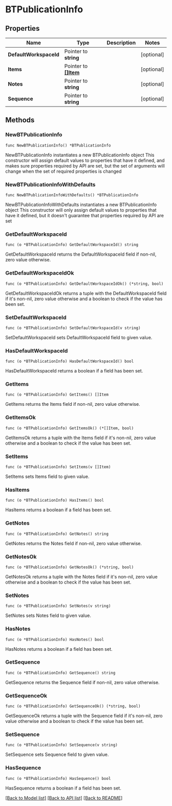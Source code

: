 # BTPublicationInfo

## Properties

Name | Type | Description | Notes
------------ | ------------- | ------------- | -------------
**DefaultWorkspaceId** | Pointer to **string** |  | [optional] 
**Items** | Pointer to [**[]Item**](Item.md) |  | [optional] 
**Notes** | Pointer to **string** |  | [optional] 
**Sequence** | Pointer to **string** |  | [optional] 

## Methods

### NewBTPublicationInfo

`func NewBTPublicationInfo() *BTPublicationInfo`

NewBTPublicationInfo instantiates a new BTPublicationInfo object
This constructor will assign default values to properties that have it defined,
and makes sure properties required by API are set, but the set of arguments
will change when the set of required properties is changed

### NewBTPublicationInfoWithDefaults

`func NewBTPublicationInfoWithDefaults() *BTPublicationInfo`

NewBTPublicationInfoWithDefaults instantiates a new BTPublicationInfo object
This constructor will only assign default values to properties that have it defined,
but it doesn't guarantee that properties required by API are set

### GetDefaultWorkspaceId

`func (o *BTPublicationInfo) GetDefaultWorkspaceId() string`

GetDefaultWorkspaceId returns the DefaultWorkspaceId field if non-nil, zero value otherwise.

### GetDefaultWorkspaceIdOk

`func (o *BTPublicationInfo) GetDefaultWorkspaceIdOk() (*string, bool)`

GetDefaultWorkspaceIdOk returns a tuple with the DefaultWorkspaceId field if it's non-nil, zero value otherwise
and a boolean to check if the value has been set.

### SetDefaultWorkspaceId

`func (o *BTPublicationInfo) SetDefaultWorkspaceId(v string)`

SetDefaultWorkspaceId sets DefaultWorkspaceId field to given value.

### HasDefaultWorkspaceId

`func (o *BTPublicationInfo) HasDefaultWorkspaceId() bool`

HasDefaultWorkspaceId returns a boolean if a field has been set.

### GetItems

`func (o *BTPublicationInfo) GetItems() []Item`

GetItems returns the Items field if non-nil, zero value otherwise.

### GetItemsOk

`func (o *BTPublicationInfo) GetItemsOk() (*[]Item, bool)`

GetItemsOk returns a tuple with the Items field if it's non-nil, zero value otherwise
and a boolean to check if the value has been set.

### SetItems

`func (o *BTPublicationInfo) SetItems(v []Item)`

SetItems sets Items field to given value.

### HasItems

`func (o *BTPublicationInfo) HasItems() bool`

HasItems returns a boolean if a field has been set.

### GetNotes

`func (o *BTPublicationInfo) GetNotes() string`

GetNotes returns the Notes field if non-nil, zero value otherwise.

### GetNotesOk

`func (o *BTPublicationInfo) GetNotesOk() (*string, bool)`

GetNotesOk returns a tuple with the Notes field if it's non-nil, zero value otherwise
and a boolean to check if the value has been set.

### SetNotes

`func (o *BTPublicationInfo) SetNotes(v string)`

SetNotes sets Notes field to given value.

### HasNotes

`func (o *BTPublicationInfo) HasNotes() bool`

HasNotes returns a boolean if a field has been set.

### GetSequence

`func (o *BTPublicationInfo) GetSequence() string`

GetSequence returns the Sequence field if non-nil, zero value otherwise.

### GetSequenceOk

`func (o *BTPublicationInfo) GetSequenceOk() (*string, bool)`

GetSequenceOk returns a tuple with the Sequence field if it's non-nil, zero value otherwise
and a boolean to check if the value has been set.

### SetSequence

`func (o *BTPublicationInfo) SetSequence(v string)`

SetSequence sets Sequence field to given value.

### HasSequence

`func (o *BTPublicationInfo) HasSequence() bool`

HasSequence returns a boolean if a field has been set.


[[Back to Model list]](../README.md#documentation-for-models) [[Back to API list]](../README.md#documentation-for-api-endpoints) [[Back to README]](../README.md)


